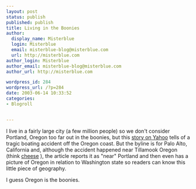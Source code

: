 ```yaml
---
layout: post
status: publish
published: publish
title: Living in the Boonies
author:
  display_name: Misterblue
  login: Misterblue
  email: misterblue-blog@misterblue.com
  url: http://misterblue.com
author_login: Misterblue
author_email: misterblue-blog@misterblue.com
author_url: http://misterblue.com

wordpress_id: 284
wordpress_url: /?p=284
date: 2003-06-14 10:33:52
categories:
- Blogroll


---
```

<p>
I live in a fairly large city (a few million people) so we don't consider Portland, Oregon too far out in the boonies, but this
<a href="http://story.news.yahoo.com/news?tmpl=story&cid=578&ncid=578&e=3&u=/nm/20030614/ts_nm/life_boat_dc">story on Yahoo</a>
tells of a tragic boating accident off the Oregon coast.  But the byline is for Palo Alto, California
and, although the accident happened near Tillamook Oregon
(think
<a href="http://www.tillamookcheese.com/">cheese</a>
),
the article reports it as "near" Portland and then even has a picture
of Oregon in relation to Washington state
so readers can know this little piece of geography.
</p>
<p>
I guess Oregon is the boonies.
</p>
